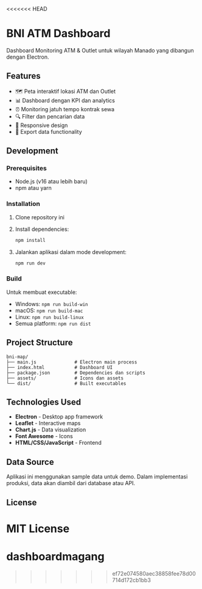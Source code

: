 <<<<<<< HEAD
# BNI ATM Dashboard

Dashboard Monitoring ATM & Outlet untuk wilayah Manado yang dibangun dengan Electron.

## Features

- 🗺️ Peta interaktif lokasi ATM dan Outlet
- 📊 Dashboard dengan KPI dan analytics
- ⏰ Monitoring jatuh tempo kontrak sewa
- 🔍 Filter dan pencarian data
- 📱 Responsive design
- 💾 Export data functionality

## Development

### Prerequisites

- Node.js (v16 atau lebih baru)
- npm atau yarn

### Installation

1. Clone repository ini
2. Install dependencies:
   ```bash
   npm install
   ```

3. Jalankan aplikasi dalam mode development:
   ```bash
   npm run dev
   ```

### Build

Untuk membuat executable:

- Windows: `npm run build-win`
- macOS: `npm run build-mac`
- Linux: `npm run build-linux`
- Semua platform: `npm run dist`

## Project Structure

```
bni-map/
├── main.js              # Electron main process
├── index.html           # Dashboard UI
├── package.json         # Dependencies dan scripts
├── assets/              # Icons dan assets
└── dist/                # Built executables
```

## Technologies Used

- **Electron** - Desktop app framework
- **Leaflet** - Interactive maps
- **Chart.js** - Data visualization
- **Font Awesome** - Icons
- **HTML/CSS/JavaScript** - Frontend

## Data Source

Aplikasi ini menggunakan sample data untuk demo. Dalam implementasi produksi, data akan diambil dari database atau API.

## License

MIT License
=======
# dashboardmagang
>>>>>>> ef72e074580aec38858fee78d00714d172cb1bb3
